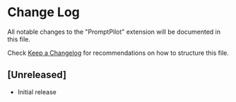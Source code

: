 # Change Log

All notable changes to the "PromptPilot" extension will be documented in this file.

Check [Keep a Changelog](http://keepachangelog.com/) for recommendations on how to structure this file.

## [Unreleased]

- Initial release
